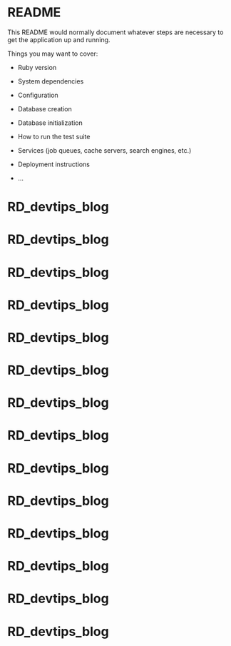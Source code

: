 # README

This README would normally document whatever steps are necessary to get the
application up and running.

Things you may want to cover:

* Ruby version

* System dependencies

* Configuration

* Database creation

* Database initialization

* How to run the test suite

* Services (job queues, cache servers, search engines, etc.)

* Deployment instructions

* ...
# RD_devtips_blog
# RD_devtips_blog
# RD_devtips_blog
# RD_devtips_blog
# RD_devtips_blog
# RD_devtips_blog
# RD_devtips_blog
# RD_devtips_blog
# RD_devtips_blog
# RD_devtips_blog
# RD_devtips_blog
# RD_devtips_blog
# RD_devtips_blog
# RD_devtips_blog
